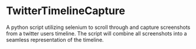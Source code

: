 # TwitterTimelineCapture
A python script utilizing selenium to scroll through and capture screenshots from a twitter users timeline. The script will combine all screenshots into a seamless representation of the timeline.
